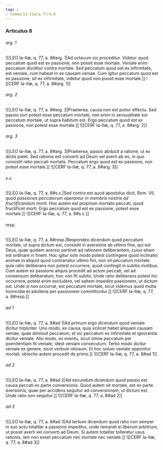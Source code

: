 ```yaml
---
tags : 
- Summa/Ia-IIæ/q.77/a.8
---
```


### Articulus 8

###### arg. 1
![[LEO Ia-IIæ, q. 77, a. 8#arg. 1|Ad octavum sic proceditur. Videtur quod peccatum quod est ex passione, non possit esse mortale. Veniale enim peccatum dividitur contra mortale. Sed peccatum quod est ex infirmitate, est veniale, cum habeat in se causam veniae. Cum igitur peccatum quod est ex passione, sit ex infirmitate, videtur quod non possit esse mortale.]]
![[CERF Ia-IIæ, q. 77, a. 8#arg. 1]]

###### arg. 2
![[LEO Ia-IIæ, q. 77, a. 8#arg. 2|Praeterea, causa non est potior effectu. Sed passio non potest esse peccatum mortale, non enim in sensualitate est peccatum mortale, ut supra habitum est. Ergo peccatum quod est ex passione, non potest esse mortale.]]
![[CERF Ia-IIæ, q. 77, a. 8#arg. 2]]

###### arg. 3
![[LEO Ia-IIæ, q. 77, a. 8#arg. 3|Praeterea, passio abducit a ratione, ut ex dictis patet. Sed rationis est converti ad Deum vel averti ab eo, in quo consistit ratio peccati mortalis. Peccatum ergo quod est ex passione, non potest esse mortale.]]
![[CERF Ia-IIæ, q. 77, a. 8#arg. 3]]

###### s.c.
![[LEO Ia-IIæ, q. 77, a. 8#s.c.|Sed contra est quod apostolus dicit, Rom. VII, quod *passiones peccatorum operantur in membris nostris ad fructificandum morti*. Hoc autem est proprium mortalis peccati, quod fructificet morti. Ergo peccatum quod est ex passione, potest esse mortale.]]
![[CERF Ia-IIæ, q. 77, a. 8#s.c.]]

###### resp.
![[LEO Ia-IIæ, q. 77, a. 8#resp.|Respondeo dicendum quod peccatum mortale, ut supra dictum est, consistit in aversione ab ultimo fine, qui est Deus, quae quidem aversio pertinet ad rationem deliberantem, cuius etiam est ordinare in finem. Hoc igitur solo modo potest contingere quod inclinatio animae in aliquid quod contrariatur ultimo fini, non sit peccatum mortale quia ratio deliberans non potest occurrere, quod contingit in subitis motibus. Cum autem ex passione aliquis procedit ad actum peccati, vel ad consensum deliberatum, hoc non fit subito. Unde ratio deliberans potest hic occurrere, potest enim excludere, vel saltem impedire passionem, ut dictum est. Unde si non occurrat, est peccatum mortale, sicut videmus quod multa homicidia et adulteria per passionem committuntur.]]
![[CERF Ia-IIæ, q. 77, a. 8#resp.]]

###### ad 1
![[LEO Ia-IIæ, q. 77, a. 8#ad 1|Ad primum ergo dicendum quod veniale dicitur tripliciter. Uno modo, ex causa, quia scilicet habet aliquam causam veniae, quae diminuit peccatum, et sic peccatum ex infirmitate et ignorantia dicitur veniale. Alio modo, ex eventu, sicut omne peccatum per poenitentiam fit veniale, idest veniam consecutum. Tertio modo dicitur veniale ex genere, sicut verbum otiosum. Et hoc solum veniale opponitur mortali, obiectio autem procedit de primo.]]
![[CERF Ia-IIæ, q. 77, a. 8#ad 1]]

###### ad 2
![[LEO Ia-IIæ, q. 77, a. 8#ad 2|Ad secundum dicendum quod passio est causa peccati ex parte conversionis. Quod autem sit mortale, est ex parte aversionis, quae per accidens sequitur ad conversionem, ut dictum est. Unde ratio non sequitur.]]
![[CERF Ia-IIæ, q. 77, a. 8#ad 2]]

###### ad 3
![[LEO Ia-IIæ, q. 77, a. 8#ad 3|Ad tertium dicendum quod ratio non semper in suo actu totaliter a passione impeditur, unde remanet ei liberum arbitrium, ut possit averti vel converti ad Deum. Si autem totaliter tolleretur usus rationis, iam non esset peccatum nec mortale nec veniale.]]
![[CERF Ia-IIæ, q. 77, a. 8#ad 3]]

